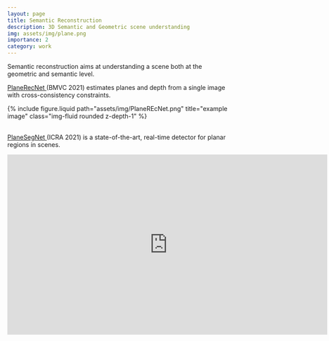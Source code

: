 ```yaml
---
layout: page
title: Semantic Reconstruction
description: 3D Semantic and Geometric scene understanding
img: assets/img/plane.png
importance: 2
category: work
---
```


Semantic reconstruction aims at understanding a scene both at the geometric and semantic level.


<a href="https://arxiv.org/pdf/2110.11219.pdf">PlaneRecNet </a> (BMVC 2021) estimates planes and depth from a single image with cross-consistency constraints.
<div class="row">
    <div class="col-sm mt-3 mt-md-0">
        {% include figure.liquid path="assets/img/PlaneREcNet.png" title="example image" class="img-fluid rounded z-depth-1" %}
    </div>
</div>

<br />


<a href="https://arxiv.org/pdf/2103.15428.pdf">PlaneSegNet </a> (ICRA 2021) is a state-of-the-art, real-time detector for planar regions in scenes.

<iframe width="728" height="410" src="https://www.youtube.com/embed/7XAsPKw7Cwg" title="YouTube video player" frameborder="0" allow="accelerometer; autoplay; clipboard-write; encrypted-media; gyroscope; picture-in-picture; web-share" allowfullscreen></iframe>
